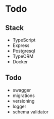 # Todo

## Stack

- TypeScript
- Express
- Postgresql
- TypeORM
- Docker

## Todo

- swagger
- migrations
- versioning
- logger
- schema validator
